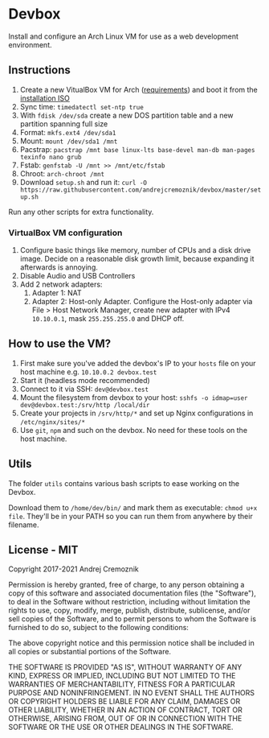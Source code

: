 # Devbox

Install and configure an Arch Linux VM for use as a web development environment.


## Instructions

1. Create a new VitualBox VM for Arch ([requirements](#virtualbox-vm-configuration)) and boot it from the [installation ISO](https://archlinux.org/download/)
2. Sync time: `timedatectl set-ntp true`
3. With `fdisk /dev/sda` create a new DOS partition table and a new partition spanning full size
4. Format: `mkfs.ext4 /dev/sda1`
5. Mount: `mount /dev/sda1 /mnt`
6. Pacstrap: `pacstrap /mnt base linux-lts base-devel man-db man-pages texinfo nano grub`
7. Fstab: `genfstab -U /mnt >> /mnt/etc/fstab`
8. Chroot: `arch-chroot /mnt`
9. Download `setup.sh` and run it: `curl -O https://raw.githubusercontent.com/andrejcremoznik/devbox/master/setup.sh`

Run any other scripts for extra functionality.


### VirtualBox VM configuration

1. Configure basic things like memory, number of CPUs and a disk drive image. Decide on a reasonable disk growth limit, because expanding it afterwards is annoying.
2. Disable Audio and USB Controllers
3. Add 2 network adapters:
   1. Adapter 1: NAT
   2. Adapter 2: Host-only Adapter. Configure the Host-only adapter via File > Host Network Manager, create new adapter with IPv4 `10.10.0.1`, mask `255.255.255.0` and DHCP off.


## How to use the VM?

1. First make sure you've added the devbox's IP to your `hosts` file on your host machine e.g. `10.10.0.2 devbox.test`
2. Start it (headless mode recommended)
3. Connect to it via SSH: `dev@devbox.test`
4. Mount the filesystem from devbox to your host: `sshfs -o idmap=user dev@devbox.test:/srv/http /local/dir`
5. Create your projects in `/srv/http/*` and set up Nginx configurations in `/etc/nginx/sites/*`
6. Use `git`, `npm` and such on the devbox. No need for these tools on the host machine.


## Utils

The folder `utils` contains various bash scripts to ease working on the Devbox.

Download them to `/home/dev/bin/` and mark them as executable: `chmod u+x file`. They'll be in your PATH so you can run them from anywhere by their filename.


## License - MIT

Copyright 2017-2021 Andrej Cremoznik

Permission is hereby granted, free of charge, to any person obtaining a copy of this software and associated documentation files (the "Software"), to deal in the Software without restriction, including without limitation the rights to use, copy, modify, merge, publish, distribute, sublicense, and/or sell copies of the Software, and to permit persons to whom the Software is furnished to do so, subject to the following conditions:

The above copyright notice and this permission notice shall be included in all copies or substantial portions of the Software.

THE SOFTWARE IS PROVIDED "AS IS", WITHOUT WARRANTY OF ANY KIND, EXPRESS OR IMPLIED, INCLUDING BUT NOT LIMITED TO THE WARRANTIES OF MERCHANTABILITY, FITNESS FOR A PARTICULAR PURPOSE AND NONINFRINGEMENT. IN NO EVENT SHALL THE AUTHORS OR COPYRIGHT HOLDERS BE LIABLE FOR ANY CLAIM, DAMAGES OR OTHER LIABILITY, WHETHER IN AN ACTION OF CONTRACT, TORT OR OTHERWISE, ARISING FROM, OUT OF OR IN CONNECTION WITH THE SOFTWARE OR THE USE OR OTHER DEALINGS IN THE SOFTWARE.
